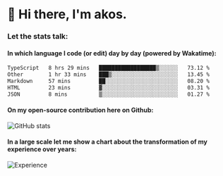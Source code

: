 # 👋 Hi there, I'm akos. 


### Let the stats talk:


#### In which language I code (or edit) day by day (powered by Wakatime): 

<!--START_SECTION:waka-->

```txt
TypeScript   8 hrs 29 mins   ██████████████████▒░░░░░░   73.12 %
Other        1 hr 33 mins    ███▒░░░░░░░░░░░░░░░░░░░░░   13.45 %
Markdown     57 mins         ██░░░░░░░░░░░░░░░░░░░░░░░   08.20 %
HTML         23 mins         ▓░░░░░░░░░░░░░░░░░░░░░░░░   03.31 %
JSON         8 mins          ▒░░░░░░░░░░░░░░░░░░░░░░░░   01.27 %
```

<!--END_SECTION:waka-->

#### On my open-source contribution here on Github:
 
![GitHub stats](https://github-readme-stats.vercel.app/api?username=akosbalasko)

#### In a large scale let me show a chart about the transformation of my experience over years:   

![Experience](https://cr-skills-chart-widget.azurewebsites.net/api/api?username=akosbalasko)
